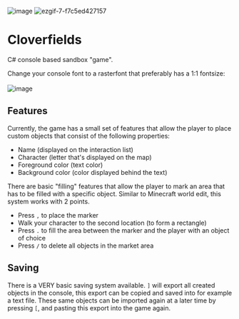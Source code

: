 ![image](https://user-images.githubusercontent.com/42808385/140091995-cb36ff20-a8fa-4071-bee6-0bf7780be79e.png)
![ezgif-7-f7c5ed427157](https://user-images.githubusercontent.com/42808385/140098552-ef105d55-a586-4cf7-8634-ec9dfd7ddce3.gif)
# Cloverfields

C# console based sandbox "game".

Change your console font to a rasterfont that preferably has a 1:1 fontsize:<br><br>
![image](https://user-images.githubusercontent.com/42808385/140091774-a5fd2674-59fc-4255-b05b-ce414fd5070e.png)

## Features
Currently, the game has a small set of features that allow the player to place custom objects that consist of the following properties:
- Name (displayed on the interaction list)
- Character (letter that's displayed on the map)
- Foreground color (text color)
- Background color (color displayed behind the text)


There are basic "filling" features that allow the player to mark an area that has to be filled with a specific object.
Similar to Minecraft world edit, this system works with 2 points.
- Press `,` to place the marker
- Walk your character to the second location (to form a rectangle)
- Press `.` to fill the area between the marker and the player with an object of choice
- Press `/` to delete all objects in the market area

## Saving
There is a VERY basic saving system available. `]` will export all created objects in the console, this export can be copied and saved into for example a text file. These same objects can be imported again at a later time by pressing `[`, and pasting this export into the game again.
